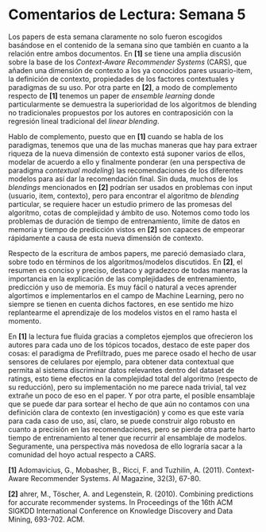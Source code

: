 # Comentarios de Lectura: Semana 5

Los papers de esta semana claramente no solo fueron escogidos basándose en el contenido
de la semana sino que también en cuanto a la relación entre ambos documentos. En **[1]**
se tiene una amplia discusión sobre la base de los _Context-Aware Recommender Systems_
(CARS), que añaden una dimensión de contexto a los ya conocidos pares usuario-item,
la definición de contexto, propiedades de los factores contextuales y paradigmas
de su uso. Por otra parte en **[2]**, a modo de complemento respecto de **[1]**
tenemos un paper de *ensemble learning* donde particularmente se demuestra la superioridad
de los algoritmos de blending no tradicionales propuestos por los autores en
contraposición con la regresión lineal tradicional del _linear blending_.

Hablo de complemento, puesto que en **[1]** cuando se habla de los paradigmas, tenemos
que una de las muchas maneras que hay para extraer riqueza de la nueva dimensión de
contexto está suponer varios de ellos, modelar de acuerdo a ello y finalmente ponderar
(en una perspectiva de paradigma _contextual modeling_) las recomendaciones de los
diferentes modelos para así dar la recomendación final. Sin duda, muchos de los
_blendings_ mencionados en **[2]** podrían ser usados en problemas con input (usuario,
item, contexto), pero para encontrar el algoritmo de _blending_ particular, se requiere
hacer un estudio primero de las promesas del algoritmo, cotas de complejidad
y ámbito de uso. Notemos como todo los problemas de duración de tiempo de entrenamiento,
límite de datos en memoria y tiempo de predicción vistos en **[2]** son capaces de
empeorar rápidamente a causa de esta nueva dimensión de contexto.

Respecto de la escritura de ambos papers, me pareció demasiado clara, sobre todo
en términos de los algoritmos/modelos discutidos. En **[2]**, el resumen es conciso y
preciso, destaco y agradezco de todas maneras la importancia en la explicación
de las complejidades de entrenamiento, predicción y uso de memoria. Es muy fácil o
natural a veces aprender algortimos e implementarlos en el campo de Machine Learning,
pero no siempre se tienen en cuenta dichos factores, en ese sentido me hizo replantearme
el aprendizaje de los modelos vistos en el ramo hasta el momento.

En **[1]** la lectura fue fluida gracias a completos ejemplos que ofrecieron los autores
para cada uno de los tópicos tocados, destaco de este paper dos cosas: el paradigma
de Prefiltrado, pues me parece osado el hecho de usar sensores de celulares por ejemplo,
para obtener data contextual que permita al sistema discriminar datos relevantes
dentro del dataset de ratings, esto tiene efectos en la complejidad total del algoritmo
(respecto de su reducción), pero su implementación no me parece nada trivial, tal vez
extrañe un poco de eso en el paper. Y por otra parte, el posible ensamblaje que
se puede dar para sortear el hecho de que aún no contamos con una definición clara
de contexto (en investigación) y como es que este varía para cada caso de uso,
así, claro, se puede construir algo robusto en cuanto a precisión en las recomendaciones,
pero se pierde otra parte harto tiempo de entrenamiento al tener que recurrir
al ensamblaje de modelos. Seguramente, una perspectiva más novedosa de ello
lograría sacar a la comunidad del hoyo actual respecto a CARS.


**[1]** Adomavicius, G., Mobasher, B., Ricci, F. and Tuzhilin, A. (2011). Context-Aware Recommender Systems. AI Magazine, 32(3), 67-80.

**[2]** ahrer, M., Töscher, A. and Legenstein, R. (2010). Combining predictions for accurate recommender systems. In Proceedings of the 16th ACM SIGKDD International Conference on Knowledge Discovery and Data Mining, 693-702. ACM.
